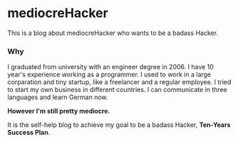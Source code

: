 mediocreHacker
=============

This is a blog about mediocreHacker who wants to be a badass Hacker.

### Why 

I graduated from university with an engineer degree in 2006. I have 10 year's experience working as a programmer. I used to work in a large corparation and tiny startup, like a freelancer and a regular employee. I tried to start my own business in different countries. I can communicate in three languages and learn German now.

**However I'm still pretty mediocre.**

It is the self-help blog to achieve my goal to be a badass Hacker, **Ten-Years Success Plan**.

